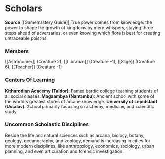 ﻿---
creature_family: Scholars
id: '195'
name: Scholars
rarity: Common
source: '[[DATABASE/source/Gamemastery Guide|Gamemastery Guide]]'
trait: null
type: Creature Family

---
# Scholars

**Source** [[Gamemastery Guide]]
True power comes from knowledge: the power to shape the growth of kingdoms by mere whispers, staying three steps ahead of adversaries, or even knowing which flora is best for creating untraceable poisons.

### Members

[[Astronomer]] (Creature 2), [[Librarian]] (Creature -1), [[Sage]] (Creature 6), [[Teacher]] (Creature -1)

###  Centers Of Learning

**Kitharodian Academy (Taldor)**: Famed bardic college teaching students of all social classes. 
**Magaambya (Nantambu)**: Ancient school with some of the world's greatest stores of arcane knowledge. 
**University of Lepidstadt (Ustalav)**: School primarily focusing on alchemy, medicine, and scientific study.

###  Uncommon Scholastic Disciplines

Beside the life and natural sciences such as arcana, biology, botany, geology, oceanography, and zoology, demand is increasing in cities for more modern disciplines, like anthropology, economics, sociology, urban planning, and even art curation and forensic investigation.